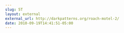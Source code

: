 ```yaml
---
slug: 5T
layout: external
external_url: http://darkpatterns.org/roach-motel-2/
date: 2010-09-19T14:41:51-05:00
---
```


